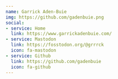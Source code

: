 ```yaml
---
name: Garrick Aden-Buie
img: https://github.com/gadenbuie.png
social:
- service: Home
  link: https://www.garrickadenbuie.com/
- service: Mastodon
  link: https://fosstodon.org/@grrrck
  icon: fa-mastodon
- service: Github
  link: https://github.com/gadenbuie
  icon: fa-github
---
```

